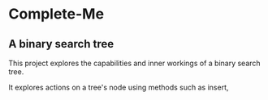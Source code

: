 # Complete-Me
## A binary search tree

This project explores the capabilities and inner workings of a binary search tree.

It explores actions on a tree's node using methods such as insert,
